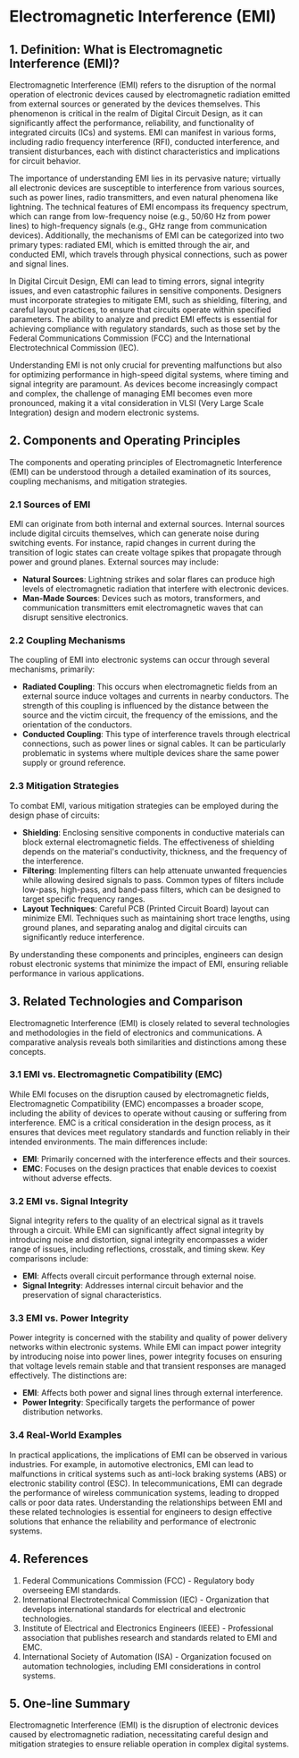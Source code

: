 # Electromagnetic Interference (EMI)

## 1. Definition: What is **Electromagnetic Interference (EMI)**?
Electromagnetic Interference (EMI) refers to the disruption of the normal operation of electronic devices caused by electromagnetic radiation emitted from external sources or generated by the devices themselves. This phenomenon is critical in the realm of Digital Circuit Design, as it can significantly affect the performance, reliability, and functionality of integrated circuits (ICs) and systems. EMI can manifest in various forms, including radio frequency interference (RFI), conducted interference, and transient disturbances, each with distinct characteristics and implications for circuit behavior.

The importance of understanding EMI lies in its pervasive nature; virtually all electronic devices are susceptible to interference from various sources, such as power lines, radio transmitters, and even natural phenomena like lightning. The technical features of EMI encompass its frequency spectrum, which can range from low-frequency noise (e.g., 50/60 Hz from power lines) to high-frequency signals (e.g., GHz range from communication devices). Additionally, the mechanisms of EMI can be categorized into two primary types: radiated EMI, which is emitted through the air, and conducted EMI, which travels through physical connections, such as power and signal lines.

In Digital Circuit Design, EMI can lead to timing errors, signal integrity issues, and even catastrophic failures in sensitive components. Designers must incorporate strategies to mitigate EMI, such as shielding, filtering, and careful layout practices, to ensure that circuits operate within specified parameters. The ability to analyze and predict EMI effects is essential for achieving compliance with regulatory standards, such as those set by the Federal Communications Commission (FCC) and the International Electrotechnical Commission (IEC).

Understanding EMI is not only crucial for preventing malfunctions but also for optimizing performance in high-speed digital systems, where timing and signal integrity are paramount. As devices become increasingly compact and complex, the challenge of managing EMI becomes even more pronounced, making it a vital consideration in VLSI (Very Large Scale Integration) design and modern electronic systems.

## 2. Components and Operating Principles
The components and operating principles of Electromagnetic Interference (EMI) can be understood through a detailed examination of its sources, coupling mechanisms, and mitigation strategies. 

### 2.1 Sources of EMI
EMI can originate from both internal and external sources. Internal sources include digital circuits themselves, which can generate noise during switching events. For instance, rapid changes in current during the transition of logic states can create voltage spikes that propagate through power and ground planes. External sources may include:

- **Natural Sources**: Lightning strikes and solar flares can produce high levels of electromagnetic radiation that interfere with electronic devices.
- **Man-Made Sources**: Devices such as motors, transformers, and communication transmitters emit electromagnetic waves that can disrupt sensitive electronics.

### 2.2 Coupling Mechanisms
The coupling of EMI into electronic systems can occur through several mechanisms, primarily:

- **Radiated Coupling**: This occurs when electromagnetic fields from an external source induce voltages and currents in nearby conductors. The strength of this coupling is influenced by the distance between the source and the victim circuit, the frequency of the emissions, and the orientation of the conductors.
- **Conducted Coupling**: This type of interference travels through electrical connections, such as power lines or signal cables. It can be particularly problematic in systems where multiple devices share the same power supply or ground reference.

### 2.3 Mitigation Strategies
To combat EMI, various mitigation strategies can be employed during the design phase of circuits:

- **Shielding**: Enclosing sensitive components in conductive materials can block external electromagnetic fields. The effectiveness of shielding depends on the material's conductivity, thickness, and the frequency of the interference.
- **Filtering**: Implementing filters can help attenuate unwanted frequencies while allowing desired signals to pass. Common types of filters include low-pass, high-pass, and band-pass filters, which can be designed to target specific frequency ranges.
- **Layout Techniques**: Careful PCB (Printed Circuit Board) layout can minimize EMI. Techniques such as maintaining short trace lengths, using ground planes, and separating analog and digital circuits can significantly reduce interference.

By understanding these components and principles, engineers can design robust electronic systems that minimize the impact of EMI, ensuring reliable performance in various applications.

## 3. Related Technologies and Comparison
Electromagnetic Interference (EMI) is closely related to several technologies and methodologies in the field of electronics and communications. A comparative analysis reveals both similarities and distinctions among these concepts.

### 3.1 EMI vs. Electromagnetic Compatibility (EMC)
While EMI focuses on the disruption caused by electromagnetic fields, Electromagnetic Compatibility (EMC) encompasses a broader scope, including the ability of devices to operate without causing or suffering from interference. EMC is a critical consideration in the design process, as it ensures that devices meet regulatory standards and function reliably in their intended environments. The main differences include:

- **EMI**: Primarily concerned with the interference effects and their sources.
- **EMC**: Focuses on the design practices that enable devices to coexist without adverse effects.

### 3.2 EMI vs. Signal Integrity
Signal integrity refers to the quality of an electrical signal as it travels through a circuit. While EMI can significantly affect signal integrity by introducing noise and distortion, signal integrity encompasses a wider range of issues, including reflections, crosstalk, and timing skew. Key comparisons include:

- **EMI**: Affects overall circuit performance through external noise.
- **Signal Integrity**: Addresses internal circuit behavior and the preservation of signal characteristics.

### 3.3 EMI vs. Power Integrity
Power integrity is concerned with the stability and quality of power delivery networks within electronic systems. While EMI can impact power integrity by introducing noise into power lines, power integrity focuses on ensuring that voltage levels remain stable and that transient responses are managed effectively. The distinctions are:

- **EMI**: Affects both power and signal lines through external interference.
- **Power Integrity**: Specifically targets the performance of power distribution networks.

### 3.4 Real-World Examples
In practical applications, the implications of EMI can be observed in various industries. For example, in automotive electronics, EMI can lead to malfunctions in critical systems such as anti-lock braking systems (ABS) or electronic stability control (ESC). In telecommunications, EMI can degrade the performance of wireless communication systems, leading to dropped calls or poor data rates. Understanding the relationships between EMI and these related technologies is essential for engineers to design effective solutions that enhance the reliability and performance of electronic systems.

## 4. References
1. Federal Communications Commission (FCC) - Regulatory body overseeing EMI standards.
2. International Electrotechnical Commission (IEC) - Organization that develops international standards for electrical and electronic technologies.
3. Institute of Electrical and Electronics Engineers (IEEE) - Professional association that publishes research and standards related to EMI and EMC.
4. International Society of Automation (ISA) - Organization focused on automation technologies, including EMI considerations in control systems.

## 5. One-line Summary
Electromagnetic Interference (EMI) is the disruption of electronic devices caused by electromagnetic radiation, necessitating careful design and mitigation strategies to ensure reliable operation in complex digital systems.